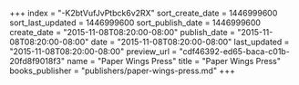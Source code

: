 +++
index = "-K2btVufJvPtbck6v2RX"
sort_create_date = 1446999600
sort_last_updated = 1446999600
sort_publish_date = 1446999600
create_date = "2015-11-08T08:20:00-08:00"
publish_date = "2015-11-08T08:20:00-08:00"
date = "2015-11-08T08:20:00-08:00"
last_updated = "2015-11-08T08:20:00-08:00"
preview_url = "cdf46392-ed65-baca-c01b-20fd8f9018f3"
name = "Paper Wings Press"
title = "Paper Wings Press"
books_publisher = "publishers/paper-wings-press.md"
+++
